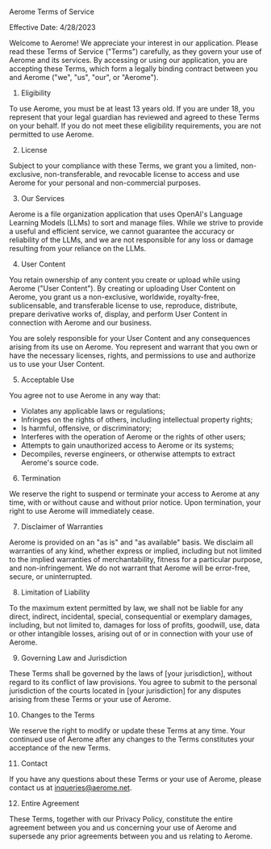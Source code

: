 Aerome Terms of Service

Effective Date: 4/28/2023

Welcome to Aerome! We appreciate your interest in our application. Please read these Terms of Service ("Terms") carefully, as they govern your use of Aerome and its services. By accessing or using our application, you are accepting these Terms, which form a legally binding contract between you and Aerome ("we", "us", "our", or "Aerome").

1. Eligibility

To use Aerome, you must be at least 13 years old. If you are under 18, you represent that your legal guardian has reviewed and agreed to these Terms on your behalf. If you do not meet these eligibility requirements, you are not permitted to use Aerome.

2. License

Subject to your compliance with these Terms, we grant you a limited, non-exclusive, non-transferable, and revocable license to access and use Aerome for your personal and non-commercial purposes.

3. Our Services

Aerome is a file organization application that uses OpenAI's Language Learning Models (LLMs) to sort and manage files. While we strive to provide a useful and efficient service, we cannot guarantee the accuracy or reliability of the LLMs, and we are not responsible for any loss or damage resulting from your reliance on the LLMs.

4. User Content

You retain ownership of any content you create or upload while using Aerome ("User Content"). By creating or uploading User Content on Aerome, you grant us a non-exclusive, worldwide, royalty-free, sublicensable, and transferable license to use, reproduce, distribute, prepare derivative works of, display, and perform User Content in connection with Aerome and our business.

You are solely responsible for your User Content and any consequences arising from its use on Aerome. You represent and warrant that you own or have the necessary licenses, rights, and permissions to use and authorize us to use your User Content.

5. Acceptable Use

You agree not to use Aerome in any way that:

- Violates any applicable laws or regulations;
- Infringes on the rights of others, including intellectual property rights;
- Is harmful, offensive, or discriminatory;
- Interferes with the operation of Aerome or the rights of other users;
- Attempts to gain unauthorized access to Aerome or its systems;
- Decompiles, reverse engineers, or otherwise attempts to extract Aerome's source code.

6. Termination

We reserve the right to suspend or terminate your access to Aerome at any time, with or without cause and without prior notice. Upon termination, your right to use Aerome will immediately cease.

7. Disclaimer of Warranties

Aerome is provided on an "as is" and "as available" basis. We disclaim all warranties of any kind, whether express or implied, including but not limited to the implied warranties of merchantability, fitness for a particular purpose, and non-infringement. We do not warrant that Aerome will be error-free, secure, or uninterrupted.

8. Limitation of Liability

To the maximum extent permitted by law, we shall not be liable for any direct, indirect, incidental, special, consequential or exemplary damages, including, but not limited to, damages for loss of profits, goodwill, use, data or other intangible losses, arising out of or in connection with your use of Aerome.

9. Governing Law and Jurisdiction

These Terms shall be governed by the laws of [your jurisdiction], without regard to its conflict of law provisions. You agree to submit to the personal jurisdiction of the courts located in [your jurisdiction] for any disputes arising from these Terms or your use of Aerome.

10. Changes to the Terms

We reserve the right to modify or update these Terms at any time. Your continued use of Aerome after any changes to the Terms constitutes your acceptance of the new Terms.

11. Contact

If you have any questions about these Terms or your use of Aerome, please contact us at <inqueries@aerome.net>.

12. Entire Agreement

These Terms, together with our Privacy Policy, constitute the entire agreement between you and us concerning your use of Aerome and supersede any prior agreements between you and us relating to Aerome.

